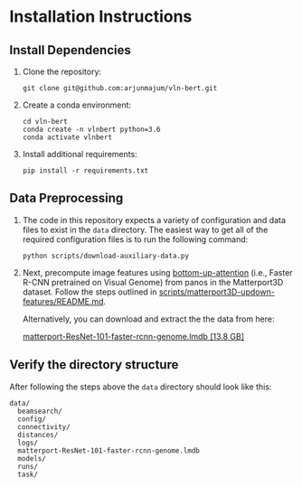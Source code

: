 # Installation Instructions


## Install Dependencies

1. Clone the repository:
   ```
   git clone git@github.com:arjunmajum/vln-bert.git
   ```
2. Create a conda environment:
   ```
   cd vln-bert
   conda create -n vlnbert python=3.6
   conda activate vlnbert
   ```
3. Install additional requirements:
   ```
   pip install -r requirements.txt
   ```


## Data Preprocessing

1. The code in this repository expects a variety of configuration and data
   files to exist in the `data` directory. The easiest way to get all of the
   required configuration files is to run the following command:

   ```
   python scripts/download-auxiliary-data.py
   ```

2. Next, precompute image features using
   [bottom-up-attention](https://github.com/peteanderson80/bottom-up-attention)
   (i.e., Faster R-CNN pretrained on Visual Genome) from panos in the
   Matterport3D dataset. Follow the steps outlined in
   [scripts/matterport3D-updown-features/README.md](scripts/matterport3D-updown-features/README.md).

   Alternatively, you can download and extract the the data from here:

   [matterport-ResNet-101-faster-rcnn-genome.lmdb [13.8 GB]](https://dl.dropbox.com/s/67k2vjgyjqel6og/matterport-ResNet-101-faster-rcnn-genome.lmdb.zip)

## Verify the directory structure

After following the steps above the `data` directory should look like this:

```
data/
  beamsearch/
  config/
  connectivity/
  distances/
  logs/
  matterport-ResNet-101-faster-rcnn-genome.lmdb
  models/
  runs/
  task/
```
